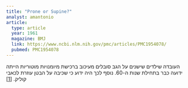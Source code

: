 ```yaml
---
title: "Prone or Supine?"
analyst: amantonio
article:
  type: article
  year: 1961
  magazine: BMJ
  link: https://www.ncbi.nlm.nih.gov/pmc/articles/PMC1954078/
  pubmed: PMC1954078
---
```


העובדה שילדים שישנים על הגב סובלים מעיכוב ברכישת מיומנויות מוטוריות הייתה ידועה כבר בתחילת שנות ה-60. נוסף לכך היה ידוע כי שכיבה על הבטן עוזרת לכאבי קוליק. [[1]](https://www.ncbi.nlm.nih.gov/pubmed/13715540)
